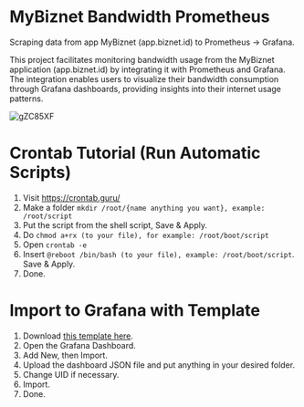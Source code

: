 # MyBiznet Bandwidth Prometheus
Scraping data from app MyBiznet (app.biznet.id) to Prometheus -> Grafana.

This project facilitates monitoring bandwidth usage from the MyBiznet application (app.biznet.id) by integrating it with Prometheus and Grafana. The integration enables users to visualize their bandwidth consumption through Grafana dashboards, providing insights into their internet usage patterns.

![gZC85XF](https://i.imgur.com/gZC85XF.png)

# Crontab Tutorial (Run Automatic Scripts)
1. Visit https://crontab.guru/
2. Make a folder ``mkdir /root/{name anything you want}, example: /root/script``
3. Put the script from the shell script, Save & Apply.
4. Do ``chmod a+rx (to your file), for example: /root/boot/script``
5. Open ``crontab -e``
6. Insert ``@reboot /bin/bash (to your file), example: /root/boot/script``. Save & Apply.
7. Done.

# Import to Grafana with Template
1. Download [this template here](https://github.com/ryukora/mybiznet-bandwidth-prometheus/raw/refs/heads/main/Biznet-Home-Quota.json).
2. Open the Grafana Dashboard.
3. Add New, then Import.
4. Upload the dashboard JSON file and put anything in your desired folder.
5. Change UID if necessary.
6. Import.
7. Done.
